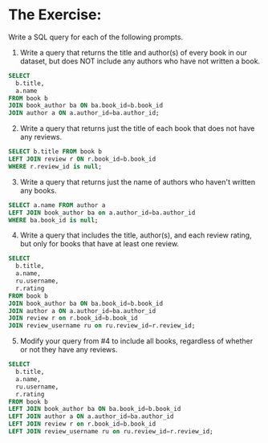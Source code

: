 # The Exercise:

Write a SQL query for each of the following prompts.

1. Write a query that returns the title and author(s) of every book in our dataset, but does NOT include any authors who have not written a book.

```sql
SELECT 
  b.title, 
  a.name
FROM book b
JOIN book_author ba ON ba.book_id=b.book_id
JOIN author a ON a.author_id=ba.author_id;
```

2. Write a query that returns just the title of each book that does not have any reviews.

```sql
SELECT b.title FROM book b
LEFT JOIN review r ON r.book_id=b.book_id
WHERE r.review_id is null;
```

3. Write a query that returns just the name of authors who haven't written any books.

```sql
SELECT a.name FROM author a
LEFT JOIN book_author ba on a.author_id=ba.author_id
WHERE ba.book_id is null;
```

4. Write a query that includes the title, author(s), and each review rating, but only for books that have at least one review.

```sql
SELECT 
  b.title, 
  a.name,
  ru.username,
  r.rating
FROM book b
JOIN book_author ba ON ba.book_id=b.book_id
JOIN author a ON a.author_id=ba.author_id
JOIN review r on r.book_id=b.book_id
JOIN review_username ru on ru.review_id=r.review_id;
```

5. Modify your query from #4 to include all books, regardless of whether or not they have any reviews.


```sql
SELECT 
  b.title, 
  a.name,
  ru.username,
  r.rating
FROM book b
LEFT JOIN book_author ba ON ba.book_id=b.book_id
LEFT JOIN author a ON a.author_id=ba.author_id
LEFT JOIN review r on r.book_id=b.book_id
LEFT JOIN review_username ru on ru.review_id=r.review_id;
```
